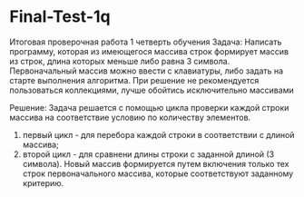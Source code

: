# Final-Test-1q
Итоговая проверочная работа 1 четверть обучения
Задача: 
Написать программу, которая из имеющегося массива строк формирует массив из строк, длина которых меньше либо равна 3 символа. Первоначальный массив можно ввести с клавиатуры, либо задать на старте выполнения алгоритма. При решение не рекомендуется пользоваться коллекциями, лучше обойтись исключительно массивами

Решение:
Задача решается с помощью цикла проверки каждой строки массива на соответствие условию по количеству элементов. 
1) первый цикл - для перебора каждой строки в соответствии с длиной массива;
2) второй цикл - для сравнени длины строки с заданной длиной (3 символа).
Новый массив формируется путем включения только тех строк первоначального массива, которые соответствуют заданному критерию.
